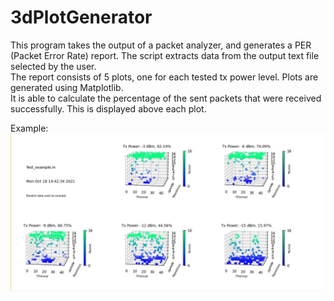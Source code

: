# 3dPlotGenerator

This program takes the output of a packet analyzer, and generates a PER (Packet Error Rate) report. 
The script extracts data from the output text file selected by the user. <br />
The report consists of 5 plots, one for each tested tx power level. Plots are generated using Matplotlib. <br />
It is able to calculate the percentage of the sent packets that were received successfully. This is displayed above each plot.

Example: <br />
![screenshot](https://github.com/jibeombae/3dPlotGenerator/blob/master/test_example.jpg)
